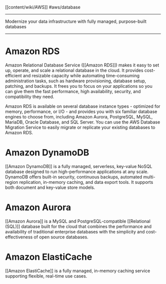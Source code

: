 [[content/wiki/AWS]]
#aws/database

___
Modernize your data infrastructure with fully managed, purpose-built databases
___

# Amazon RDS
Amazon Relational Database Service ([[Amazon RDS]]) makes it easy to set up, operate, and scale a relational database in the cloud. It provides cost-efficient and resizable capacity while automating time-consuming administration tasks, such as hardware provisioning, database setup, patching, and backups. It frees you to focus on your applications so you can give them the fast performance, high availability, security, and compatibility they need.

Amazon RDS is available on several database instance types - optimized for memory, performance, or I/O - and provides you with six familiar database engines to choose from, including Amazon Aurora, PostgreSQL, MySQL, MariaDB, Oracle Database, and SQL Server. You can use the AWS Database Migration Service to easily migrate or replicate your existing databases to Amazon RDS.

# Amazon DynamoDB
[[Amazon DynamoDB]] is a fully managed, serverless, key-value NoSQL database designed to run high-performance applications at any scale. DynamoDB offers built-in security, continuous backups, automated multi-region replication, in-memory caching, and data export tools. It supports both document and key-value store models.

# Amazon Aurora
[[Amazon Aurora]] is a MySQL and PostgreSQL-compatible [[Relational (SQL)]] database built for the cloud that combines the performance and availability of traditional enterprise databases with the simplicity and cost-effectiveness of open source databases.

# Amazon ElastiCache
[[Amazon ElastiCache]] is a fully managed, in-memory caching service supporting flexible, real-time use cases.


